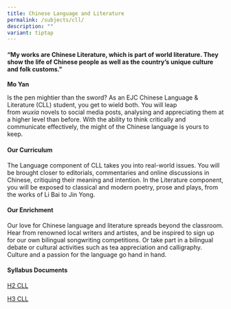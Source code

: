 ```yaml
---
title: Chinese Language and Literature
permalink: /subjects/cll/
description: ""
variant: tiptap
---
```

<h4>“My works are Chinese Literature, which is part of world literature. They show the life of Chinese people as well as the country’s unique culture and folk customs."</h4>
<p><strong>Mo Yan</strong>
</p>
<p>Is the pen mightier than the sword? As an EJC Chinese Language &amp; Literature
(CLL) student, you get to wield both. You will leap from&nbsp;<em>wuxia</em>&nbsp;novels
to social media posts, analysing and appreciating them at a higher level
than before. With the ability to think critically and communicate effectively,
the might of the Chinese language is yours to keep.</p>
<h4><strong>Our Curriculum</strong></h4>
<p>The Language component of CLL takes you into real-world issues. You will
be brought closer to editorials, commentaries and online discussions in
Chinese, critiquing their meaning and intention. In the Literature component,
you will be exposed to classical and modern poetry, prose and plays, from
the works of Li Bai to Jin Yong.</p>
<h4><strong>Our Enrichment</strong></h4>
<p>Our love for Chinese language and literature spreads beyond the classroom.
Hear from renowned local writers and artistes, and be inspired to sign
up for our own bilingual songwriting competitions. Or take part in a bilingual
debate or cultural activities such as tea appreciation and calligraphy.
Culture and a passion for the language go hand in hand.</p>
<h4><strong>Syllabus Documents</strong></h4>
<p><a href="https://www.seab.gov.sg/files/A%20Level%20Syllabus%20Sch%20Cddts/2026/9575_y26_sy.pdf" rel="noopener noreferrer nofollow" target="_blank">H2 CLL</a>
</p>
<p><a href="https://www.seab.gov.sg/files/A%20Level%20Syllabus%20Sch%20Cddts/2026/9901_y26_sy.pdf" rel="noopener noreferrer nofollow" target="_blank">H3 CLL</a>
</p>